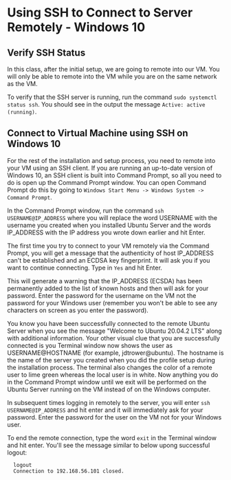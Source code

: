 # Using SSH to Connect to Server Remotely - Windows 10

## Verify SSH Status

In this class, after the initial setup, we are going to remote into our VM.  You will only be able to remote into the VM while you are on the same network as the VM.

To verify that the SSH server is running, run the command `sudo systemctl status ssh`.  You should see in the output the message `Active: active (running)`.

## Connect to Virtual Machine using SSH on Windows 10

For the rest of the installation and setup process, you need to remote into your VM using an SSH client.  If you are running an up-to-date version of Windows 10, an SSH client is built into Command Prompt, so all you need to do is open up the Command Prompt window.  You can open Command Prompt do this by going to `Windows Start Menu -> Windows System -> Command Prompt`.

In the Command Prompt window, run the command `ssh USERNAME@IP_ADDRESS` where you will replace the word USERNAME with the username you created when you installed Ubuntu Server and the words IP_ADDRESS with the IP address you wrote down earlier and hit Enter.

The first time you try to connect to your VM remotely via the Command Prompt, you will get a message that the authenticity of host IP_ADDRESS can't be established and an ECDSA key fingerprint.  It will ask you if you want to continue connecting.  Type in `Yes` and hit Enter.

This will generate a warning that the IP_ADDRESS (ECSDA) has been permanently added to the list of known hosts and then will ask for your password.  Enter the password for the username on the VM not the password for your Windows user (remember you won't be able to see any characters on screen as you enter the password).

You know you have been successfully connected to the remote Ubuntu Server when you see the message "Welcome to Ubuntu 20.04.2 LTS" along with additional information.  Your other visual clue that you are successfully connected is you Terminal window now shows the user as USERNAME@HOSTNAME (for example, jdtrower@ubuntu).  The hostname is the name of the server you created when you did the profile setup during the installation process.  The terminal also changes the color of a remote user to lime green whereas the local user is in white.  Now anything you do in the Command Prompt window until we exit will be performed on the Ubuntu Server running on the VM instead of on the Windows computer.

In subsequent times logging in remotely to the server, you will enter `ssh USERNAME@IP_ADDRESS` and hit enter and it will immediately ask for your password.  Enter the password for the user on the VM not for your Windows user.

To end the remote connection, type the word `exit` in the Terminal window and hit enter.  You'll see the message similar to below upong successful logout:

```shell
  logout
  Connection to 192.168.56.101 closed.
```